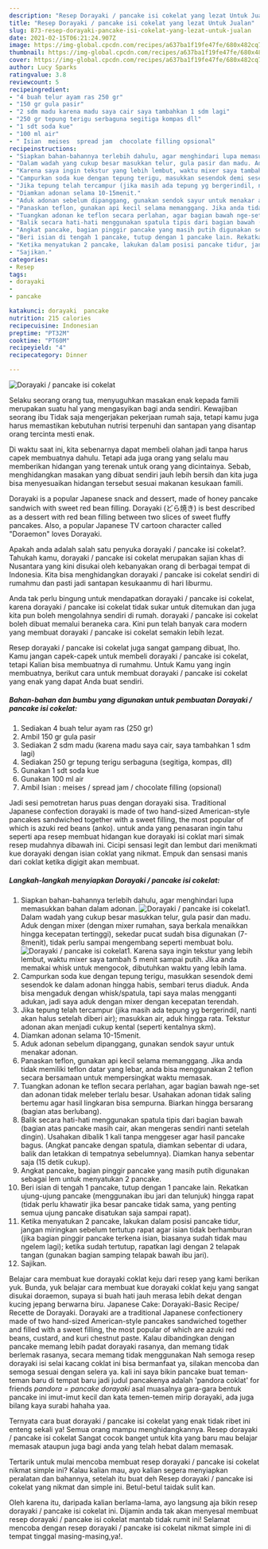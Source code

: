 ```yaml
---
description: "Resep Dorayaki / pancake isi cokelat yang lezat Untuk Jualan"
title: "Resep Dorayaki / pancake isi cokelat yang lezat Untuk Jualan"
slug: 873-resep-dorayaki-pancake-isi-cokelat-yang-lezat-untuk-jualan
date: 2021-02-15T06:21:24.907Z
image: https://img-global.cpcdn.com/recipes/a637ba1f19fe47fe/680x482cq70/dorayaki-pancake-isi-cokelat-foto-resep-utama.jpg
thumbnail: https://img-global.cpcdn.com/recipes/a637ba1f19fe47fe/680x482cq70/dorayaki-pancake-isi-cokelat-foto-resep-utama.jpg
cover: https://img-global.cpcdn.com/recipes/a637ba1f19fe47fe/680x482cq70/dorayaki-pancake-isi-cokelat-foto-resep-utama.jpg
author: Lucy Sparks
ratingvalue: 3.8
reviewcount: 5
recipeingredient:
- "4 buah telur ayam ras 250 gr"
- "150 gr gula pasir"
- "2 sdm madu karena madu saya cair saya tambahkan 1 sdm lagi"
- "250 gr tepung terigu serbaguna segitiga kompas dll"
- "1 sdt soda kue"
- "100 ml air"
- " Isian  meises  spread jam  chocolate filling opsional"
recipeinstructions:
- "Siapkan bahan-bahannya terlebih dahulu, agar menghindari lupa memasukkan bahan dalam adonan."
- "Dalam wadah yang cukup besar masukkan telur, gula pasir dan madu. Aduk dengan mixer (dengan mixer rumahan, saya berkala menaikkan hingga kecepatan tertinggi), sekedar pucat sudah bisa digunakan (7-8menit), tidak perlu sampai mengembang seperti membuat bolu."
- "Karena saya ingin tekstur yang lebih lembut, waktu mixer saya tambah 5 menit sampai putih. Jika anda memakai whisk untuk mengocok, dibutuhkan waktu yang lebih lama."
- "Campurkan soda kue dengan tepung terigu, masukkan sesendok demi sesendok ke dalam adonan hingga habis, sembari terus diaduk. Anda bisa mengaduk dengan whisk/spatula, tapi saya malas mengganti adukan, jadi saya aduk dengan mixer dengan kecepatan terendah."
- "Jika tepung telah tercampur (jika masih ada tepung yg bergerindil, nanti akan halus setelah diberi air); masukkan air, aduk hingga rata. Tekstur adonan akan menjadi cukup kental (seperti kentalnya skm)."
- "Diamkan adonan selama 10-15menit."
- "Aduk adonan sebelum dipanggang, gunakan sendok sayur untuk menakar adonan."
- "Panaskan teflon, gunakan api kecil selama memanggang. Jika anda tidak memiliki teflon datar yang lebar, anda bisa menggunakan 2 teflon secara bersamaan untuk mempersingkat waktu memasak."
- "Tuangkan adonan ke teflon secara perlahan, agar bagian bawah nge-set dan adonan tidak meleber terlalu besar. Usahakan adonan tidak saling bertemu agar hasil lingkaran bisa sempurna. Biarkan hingga bersarang (bagian atas berlubang)."
- "Balik secara hati-hati menggunakan spatula tipis dari bagian bawah (bagian atas pancake masih cair, akan mengeras sendiri nanti setelah dingin). Usahakan dibalik 1 kali tanpa menggeser agar hasil pancake bagus. (Angkat pancake dengan spatula, diamkan sebentar di udara, balik dan letakkan di tempatnya sebelumnya). Diamkan hanya sebentar saja (15 detik cukup)."
- "Angkat pancake, bagian pinggir pancake yang masih putih digunakan sebagai lem untuk menyatukan 2 pancake."
- "Beri isian di tengah 1 pancake, tutup dengan 1 pancake lain. Rekatkan ujung-ujung pancake (menggunakan ibu jari dan telunjuk) hingga rapat (tidak perlu khawatir jika besar pancake tidak sama, yang penting semua ujung pancake disatukan saja sampai rapat)."
- "Ketika menyatukan 2 pancake, lakukan dalam posisi pancake tidur, jangan miringkan sebelum tertutup rapat agar isian tidak berhamburan (jika bagian pinggir pancake terkena isian, biasanya sudah tidak mau ngelem lagi); ketika sudah tertutup, rapatkan lagi dengan 2 telapak tangan (gunakan bagian samping telapak bawah ibu jari)."
- "Sajikan."
categories:
- Resep
tags:
- dorayaki
- 
- pancake

katakunci: dorayaki  pancake 
nutrition: 215 calories
recipecuisine: Indonesian
preptime: "PT32M"
cooktime: "PT60M"
recipeyield: "4"
recipecategory: Dinner

---
```



![Dorayaki / pancake isi cokelat](https://img-global.cpcdn.com/recipes/a637ba1f19fe47fe/680x482cq70/dorayaki-pancake-isi-cokelat-foto-resep-utama.jpg)

Selaku seorang orang tua, menyuguhkan masakan enak kepada famili merupakan suatu hal yang mengasyikan bagi anda sendiri. Kewajiban seorang ibu Tidak saja mengerjakan pekerjaan rumah saja, tetapi kamu juga harus memastikan kebutuhan nutrisi terpenuhi dan santapan yang disantap orang tercinta mesti enak.

Di waktu  saat ini, kita sebenarnya dapat membeli olahan jadi tanpa harus capek membuatnya dahulu. Tetapi ada juga orang yang selalu mau memberikan hidangan yang terenak untuk orang yang dicintainya. Sebab, menghidangkan masakan yang dibuat sendiri jauh lebih bersih dan kita juga bisa menyesuaikan hidangan tersebut sesuai makanan kesukaan famili. 

Dorayaki is a popular Japanese snack and dessert, made of honey pancake sandwich with sweet red bean filling. Dorayaki (どら焼き) is best described as a dessert with red bean filling between two slices of sweet fluffy pancakes. Also, a popular Japanese TV cartoon character called &#34;Doraemon&#34; loves Dorayaki.

Apakah anda adalah salah satu penyuka dorayaki / pancake isi cokelat?. Tahukah kamu, dorayaki / pancake isi cokelat merupakan sajian khas di Nusantara yang kini disukai oleh kebanyakan orang di berbagai tempat di Indonesia. Kita bisa menghidangkan dorayaki / pancake isi cokelat sendiri di rumahmu dan pasti jadi santapan kesukaanmu di hari liburmu.

Anda tak perlu bingung untuk mendapatkan dorayaki / pancake isi cokelat, karena dorayaki / pancake isi cokelat tidak sukar untuk ditemukan dan juga kita pun boleh mengolahnya sendiri di rumah. dorayaki / pancake isi cokelat boleh dibuat memalui beraneka cara. Kini pun telah banyak cara modern yang membuat dorayaki / pancake isi cokelat semakin lebih lezat.

Resep dorayaki / pancake isi cokelat juga sangat gampang dibuat, lho. Kamu jangan capek-capek untuk membeli dorayaki / pancake isi cokelat, tetapi Kalian bisa membuatnya di rumahmu. Untuk Kamu yang ingin membuatnya, berikut cara untuk membuat dorayaki / pancake isi cokelat yang enak yang dapat Anda buat sendiri.

<!--inarticleads1-->

##### Bahan-bahan dan bumbu yang digunakan untuk pembuatan Dorayaki / pancake isi cokelat:

1. Sediakan 4 buah telur ayam ras (250 gr)
1. Ambil 150 gr gula pasir
1. Sediakan 2 sdm madu (karena madu saya cair, saya tambahkan 1 sdm lagi)
1. Sediakan 250 gr tepung terigu serbaguna (segitiga, kompas, dll)
1. Gunakan 1 sdt soda kue
1. Gunakan 100 ml air
1. Ambil  Isian : meises / spread jam / chocolate filling (opsional)


Jadi sesi pemotretan harus puas dengan dorayaki sisa. Traditional Japanese confection dorayaki is made of two hand-sized American-style pancakes sandwiched together with a sweet filling, the most popular of which is azuki red beans (anko). untuk anda yang penasaran ingin tahu seperti apa resep membuat hidangan kue dorayaki isi coklat mari simak resep mudahnya dibawah ini. Cicipi sensasi legit dan lembut dari menikmati kue dorayaki dengan isian coklat yang nikmat. Empuk dan sensasi manis dari coklat ketika digigit akan membuat. 

<!--inarticleads2-->

##### Langkah-langkah menyiapkan Dorayaki / pancake isi cokelat:

1. Siapkan bahan-bahannya terlebih dahulu, agar menghindari lupa memasukkan bahan dalam adonan.
<img src="https://img-global.cpcdn.com/steps/54ce93b105d1cc0b/160x128cq70/dorayaki-pancake-isi-cokelat-langkah-memasak-1-foto.jpg" alt="Dorayaki / pancake isi cokelat">1. Dalam wadah yang cukup besar masukkan telur, gula pasir dan madu. Aduk dengan mixer (dengan mixer rumahan, saya berkala menaikkan hingga kecepatan tertinggi), sekedar pucat sudah bisa digunakan (7-8menit), tidak perlu sampai mengembang seperti membuat bolu.
<img src="https://img-global.cpcdn.com/steps/768a156e77c22ee7/160x128cq70/dorayaki-pancake-isi-cokelat-langkah-memasak-2-foto.jpg" alt="Dorayaki / pancake isi cokelat">1. Karena saya ingin tekstur yang lebih lembut, waktu mixer saya tambah 5 menit sampai putih. Jika anda memakai whisk untuk mengocok, dibutuhkan waktu yang lebih lama.
1. Campurkan soda kue dengan tepung terigu, masukkan sesendok demi sesendok ke dalam adonan hingga habis, sembari terus diaduk. Anda bisa mengaduk dengan whisk/spatula, tapi saya malas mengganti adukan, jadi saya aduk dengan mixer dengan kecepatan terendah.
1. Jika tepung telah tercampur (jika masih ada tepung yg bergerindil, nanti akan halus setelah diberi air); masukkan air, aduk hingga rata. Tekstur adonan akan menjadi cukup kental (seperti kentalnya skm).
1. Diamkan adonan selama 10-15menit.
1. Aduk adonan sebelum dipanggang, gunakan sendok sayur untuk menakar adonan.
1. Panaskan teflon, gunakan api kecil selama memanggang. Jika anda tidak memiliki teflon datar yang lebar, anda bisa menggunakan 2 teflon secara bersamaan untuk mempersingkat waktu memasak.
1. Tuangkan adonan ke teflon secara perlahan, agar bagian bawah nge-set dan adonan tidak meleber terlalu besar. Usahakan adonan tidak saling bertemu agar hasil lingkaran bisa sempurna. Biarkan hingga bersarang (bagian atas berlubang).
1. Balik secara hati-hati menggunakan spatula tipis dari bagian bawah (bagian atas pancake masih cair, akan mengeras sendiri nanti setelah dingin). Usahakan dibalik 1 kali tanpa menggeser agar hasil pancake bagus. (Angkat pancake dengan spatula, diamkan sebentar di udara, balik dan letakkan di tempatnya sebelumnya). Diamkan hanya sebentar saja (15 detik cukup).
1. Angkat pancake, bagian pinggir pancake yang masih putih digunakan sebagai lem untuk menyatukan 2 pancake.
1. Beri isian di tengah 1 pancake, tutup dengan 1 pancake lain. Rekatkan ujung-ujung pancake (menggunakan ibu jari dan telunjuk) hingga rapat (tidak perlu khawatir jika besar pancake tidak sama, yang penting semua ujung pancake disatukan saja sampai rapat).
1. Ketika menyatukan 2 pancake, lakukan dalam posisi pancake tidur, jangan miringkan sebelum tertutup rapat agar isian tidak berhamburan (jika bagian pinggir pancake terkena isian, biasanya sudah tidak mau ngelem lagi); ketika sudah tertutup, rapatkan lagi dengan 2 telapak tangan (gunakan bagian samping telapak bawah ibu jari).
1. Sajikan.


Belajar cara membuat kue dorayaki coklat keju dari resep yang kami berikan yuk. Bunda, yuk belajar cara membuat kue dorayaki coklat keju yang sangat disukai doraemon, supaya si buah hati jauh merasa lebih dekat dengan kucing jepang berwarna biru. Japanese Cake: Dorayaki-Basic Recipe/ Recette de Dorayaki. Dorayaki are a traditional Japanese confectionery made of two hand-sized American-style pancakes sandwiched together and filled with a sweet filling, the most popular of which are azuki red beans, custard, and kuri chestnut paste. Kalau dibandingkan dengan pancake memang lebih padat dorayaki rasanya, dan memang tidak berlemak rasanya, secara memang tidak menggunakan Nah semoga resep dorayaki isi selai kacang coklat ini bisa bermanfaat ya, silakan mencoba dan semoga sesuai dengan selera ya. kali ini saya bikin pancake buat teman-teman baru di tempat baru jadi judul pancakenya adalah &#39;pandora coklat&#39; for friends *pandora = pancake dorayaki* asal muasalnya gara-gara bentuk pancake ini imut-imut kecil dan kata temen-temen mirip dorayaki, ada juga bilang kaya surabi hahaha yaa. 

Ternyata cara buat dorayaki / pancake isi cokelat yang enak tidak ribet ini enteng sekali ya! Semua orang mampu menghidangkannya. Resep dorayaki / pancake isi cokelat Sangat cocok banget untuk kita yang baru mau belajar memasak ataupun juga bagi anda yang telah hebat dalam memasak.

Tertarik untuk mulai mencoba membuat resep dorayaki / pancake isi cokelat nikmat simple ini? Kalau kalian mau, ayo kalian segera menyiapkan peralatan dan bahannya, setelah itu buat deh Resep dorayaki / pancake isi cokelat yang nikmat dan simple ini. Betul-betul taidak sulit kan. 

Oleh karena itu, daripada kalian berlama-lama, ayo langsung aja bikin resep dorayaki / pancake isi cokelat ini. Dijamin anda tak akan menyesal membuat resep dorayaki / pancake isi cokelat mantab tidak rumit ini! Selamat mencoba dengan resep dorayaki / pancake isi cokelat nikmat simple ini di tempat tinggal masing-masing,ya!.


